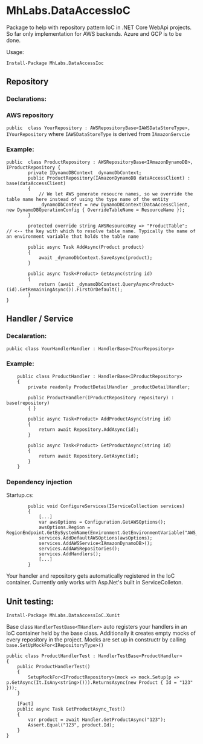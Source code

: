 # MhLabs.DataAccessIoC

Package to help with repository pattern IoC in .NET Core WebApi projects. So far only implementation for AWS backends. Azure and GCP is to be done.

Usage:

`Install-Package MhLabs.DataAccessIoc`

## Repository
### Declarations: 
### AWS repository
`public  class YourRepository : AWSRepositoryBase<IAWSDataStoreType>, IYourRepository` where `IAWSDataStoreType` is derived from `IAmazonServcie`

### Example:
```
public  class ProductRepository : AWSRepositoryBase<IAmazonDynamoDB>, IProductRepository {
        private IDynamoDBContext _dynamoDbContext;
        public ProductRepository(IAmazonDynamoDB dataAccessClient) : base(dataAccessClient)
        {
            // We let AWS generate resoucre names, so we override the table name here instead of using the type name of the entity
            _dynamoDbContext = new DynamoDBContext(DataAccessClient, new DynamoDBOperationConfig { OverrideTableName = ResourceName });
        }

        protected override string AWSResourceKey => "ProductTable";  // <-- the key with which to resolve table name. Typically the name of an environment variable that holds the table name

        public async Task AddAsync(Product product)
        {
            await _dynamoDbContext.SaveAsync(product);
        }

        public async Task<Product> GetAsync(string id)
        {
            return (await _dynamoDbContext.QueryAsync<Product>(id).GetRemainingAsync()).FirstOrDefault();
        }
}

```

## Handler / Service
### Decalaration:
`public class YourHandlerHandler : HandlerBase<IYourRepository>`

### Example:
```
    public class ProductHandler : HandlerBase<IProductRepository>
    {
        private readonly ProductDetailHandler _productDetailHandler;

        public ProductHandler(IProductRepository repository) : base(repository)
        { }
        
        public async Task<Product> AddProductAsync(string id)
        {
            return await Repository.AddAsync(id);
        }
        
        public async Task<Product> GetProductAsync(string id)
        {
            return await Repository.GetAsync(id);
        }
    }
```

### Dependency injection

Startup.cs:
```
        public void ConfigureServices(IServiceCollection services)
        {
            [...]
            var awsOptions = Configuration.GetAWSOptions();
            awsOptions.Region = RegionEndpoint.GetBySystemName(Environment.GetEnvironmentVariable("AWS_DEFAULT_REGION"));
            services.AddDefaultAWSOptions(awsOptions);
            services.AddAWSService<IAmazonDynamoDB>();
            services.AddAWSRepositories();
            services.AddHandlers();
            [...]
        }
```

Your handler and repository gets automatically registered in the IoC container. Currently only works with Asp.Net's built in ServiceColleton.

## Unit testing:

`Install-Package MhLabs.DataAccessIoC.Xunit`

Base class `HandlerTestBase<THandler>` auto registers your handlers in an IoC container held by the base class. Additionally it creates empty mocks of every repository in the project. Mocks are set up in constructr by calling `base.SetUpMockFor<IRepositoryType>()`

```
public class ProductHandlerTest : HandlerTestBase<ProductHandler>
{
    public ProductHandlerTest()
    {
        SetupMockFor<IProductRepository>(mock => mock.Setup(p => p.GetAsync(It.IsAny<string>())).ReturnsAsync(new Product { Id = "123" }));
    }

    [Fact]
    public async Task GetProductAsync_Test()
    {
        var product = await Handler.GetProductAsync("123");
        Assert.Equal("123", product.Id);
    }
}
```
